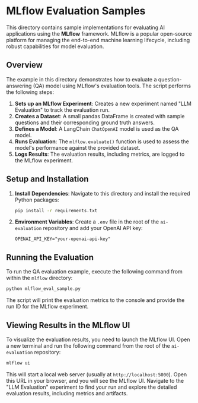 # MLflow Evaluation Samples

This directory contains sample implementations for evaluating AI applications using the **MLflow** framework. MLflow is a popular open-source platform for managing the end-to-end machine learning lifecycle, including robust capabilities for model evaluation.

## Overview

The example in this directory demonstrates how to evaluate a question-answering (QA) model using MLflow's evaluation tools. The script performs the following steps:

1.  **Sets up an MLflow Experiment**: Creates a new experiment named "LLM Evaluation" to track the evaluation run.
2.  **Creates a Dataset**: A small pandas DataFrame is created with sample questions and their corresponding ground truth answers.
3.  **Defines a Model**: A LangChain `ChatOpenAI` model is used as the QA model.
4.  **Runs Evaluation**: The `mlflow.evaluate()` function is used to assess the model's performance against the provided dataset.
5.  **Logs Results**: The evaluation results, including metrics, are logged to the MLflow experiment.

## Setup and Installation

1.  **Install Dependencies**: Navigate to this directory and install the required Python packages:

    ```bash
    pip install -r requirements.txt
    ```

2.  **Environment Variables**: Create a `.env` file in the root of the `ai-evaluation` repository and add your OpenAI API key:

    ```
    OPENAI_API_KEY="your-openai-api-key"
    ```

## Running the Evaluation

To run the QA evaluation example, execute the following command from within the `mlflow` directory:

```bash
python mlflow_eval_sample.py
```

The script will print the evaluation metrics to the console and provide the run ID for the MLflow experiment.

## Viewing Results in the MLflow UI

To visualize the evaluation results, you need to launch the MLflow UI. Open a new terminal and run the following command from the root of the `ai-evaluation` repository:

```bash
mlflow ui
```

This will start a local web server (usually at `http://localhost:5000`). Open this URL in your browser, and you will see the MLflow UI. Navigate to the "LLM Evaluation" experiment to find your run and explore the detailed evaluation results, including metrics and artifacts.

